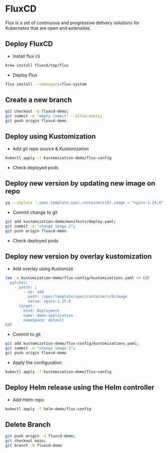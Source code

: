 # FluxCD

Flux is a set of continuous and progressive delivery solutions for Kubernetes that are open and extensible.

## Deploy FluxCD

- Install flux cli

``` bash
brew install fluxcd/tap/flux
```

- Deploy Flux

``` bash
flux install --namespace=flux-system
```

## Create a new branch

``` bash
git checkout -b fluxcd-demo;
git commit -m "empty commit" --allow-empty;
git push origin fluxcd-demo
```

## Deploy using Kustomization

- Add git repo source & Kustomization

``` bash
kubectl apply -f kustomization-demo/flux-config
```

- Check deployed pods

## Deploy new version by updating new image on repo

``` bash
yq --inplace '.spec.template.spec.containers[0].image = "nginx:1.24.0"' kustomization-demo/manifests/deploy.yaml
```

- Commit change to git

``` bash
git add kustomization-demo/manifests/deploy.yaml;
git commit -m "change image 2";
git push origin fluxcd-demo
```

- Check deployed pods

## Deploy new version by overlay kustomization

- Add overlay using Kustomize

``` bash
tee -a kustomization-demo/flux-config/kustomizations.yaml << EOF
  patches:
    - patch: |
        - op: add
          path: /spec/template/spec/containers/0/image
          value: nginx:1.25.0
      target:
        kind: Deployment
        name: demo-application
        namespace: default
EOF
```

- Commit to git

``` bash
git add kustomization-demo/flux-config/kustomizations.yaml;
git commit -m "change image 2";
git push origin fluxcd-demo
```

- Apply the configuration

``` bash
kubectl apply -f kustomization-demo/flux-config
```

## Deploy Helm release using the Helm controller

- Add Helm repo

``` bash
kubectl apply -f helm-demo/flux-config
```

## Delete Branch

``` bash
git push origin -d fluxcd-demo;
git checkout main;
git branch -D fluxcd-demo
```
